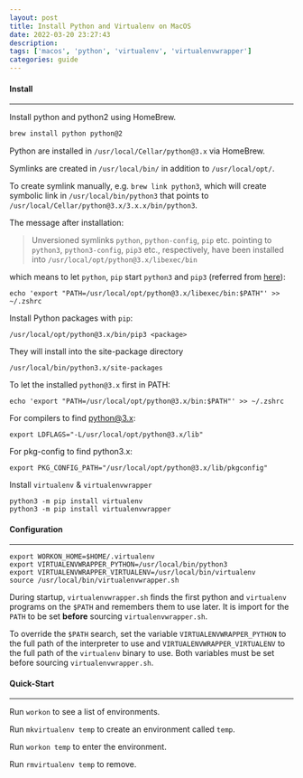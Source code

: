```yaml
---
layout: post
title: Install Python and Virtualenv on MacOS
date: 2022-03-20 23:27:43
description:
tags: ['macos', 'python', 'virtualenv', 'virtualenvwrapper']
categories: guide
---
```


#### Install
---
Install python and python2 using HomeBrew.

```sh
brew install python python@2
```

Python are installed in `/usr/local/Cellar/python@3.x` via HomeBrew.

Symlinks are created in `/usr/local/bin/` in addition to `/usr/local/opt/`.

To create symlink manually, e.g. `brew link python3`, which will create symbolic link in `/usr/local/bin/python3` that points to `/usr/local/Cellar/python@3.x/3.x.x/bin/python3`.

The message after installation:

> Unversioned symlinks `python`, `python-config`, `pip` etc. pointing to
> `python3`, `python3-config`, `pip3` etc., respectively, have been installed into
> `/usr/local/opt/python@3.x/libexec/bin`

which means to let `python`, `pip` start `python3` and `pip3` (referred from [here](https://stackoverflow.com/a/51912712)):
```
echo 'export "PATH=/usr/local/opt/python@3.x/libexec/bin:$PATH"' >> ~/.zshrc
```

Install Python packages with `pip`:
```
/usr/local/opt/python@3.x/bin/pip3 <package>
```
They will install into the site-package directory
```
/usr/local/bin/python3.x/site-packages
```

To let the installed `python@3.x` first in PATH:
```
echo 'export "PATH=/usr/local/opt/python@3.x/bin:$PATH"' >> ~/.zshrc
```
For compilers to find python@3.x:
```
export LDFLAGS="-L/usr/local/opt/python@3.x/lib"
```
For pkg-config to find python3.x:
```
export PKG_CONFIG_PATH="/usr/local/opt/python@3.x/lib/pkgconfig"
```

Install `virtualenv` & `virtualenvwrapper`
```
python3 -m pip install virtualenv
python3 -m pip install virtualenvwrapper
```

#### Configuration
---
```
export WORKON_HOME=$HOME/.virtualenv
export VIRTUALENVWRAPPER_PYTHON=/usr/local/bin/python3
export VIRTUALENVWRAPPER_VIRTUALENV=/usr/local/bin/virtualenv
source /usr/local/bin/virtualenvwrapper.sh
```
During startup, `virtualenvwrapper.sh` finds the first python and `virtualenv` programs on the `$PATH` and remembers them to use later. It is import for the `PATH` to be set **before** sourcing `virtualenvwrapper.sh`.

To override the `$PATH` search, set the variable `VIRTUALENVWRAPPER_PYTHON` to the full path of the interpreter to use and `VIRTUALENVWRAPPER_VIRTUALENV` to the full path of the `virtualenv` binary to use. Both variables must be set before sourcing `virtualenvwrapper.sh`.

#### Quick-Start
---
Run `workon` to see a list of environments.

Run `mkvirtualenv temp` to create an environment called `temp`.

Run `workon temp` to enter the environment.

Run `rmvirtualenv temp` to remove.